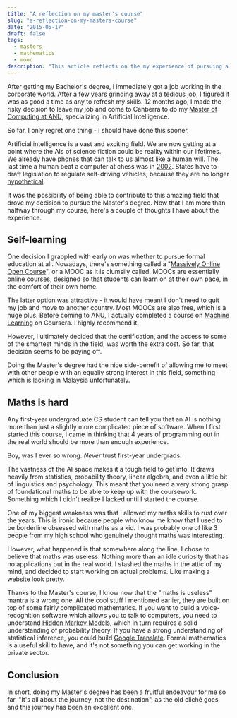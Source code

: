 ```yaml
---
title: "A reflection on my master's course"
slug: "a-reflection-on-my-masters-course"
date: "2015-05-17"
draft: false
tags:
  - masters
  - mathematics
  - mooc
description: "This article reflects on the my experience of pursuing a Master's degree at ANU."
---
```



After getting my Bachelor's degree, I immediately got a job working in the corporate world. After a few years grinding away at a tedious job, I figured it was as good a time as any to refresh my skills. 12 months ago, I made the risky decision to leave my job and come to Canberra to do my [Master of Computing at ANU](http://programsandcourses.anu.edu.au/program/7706XMCOMP), specializing in Artificial Intelligence.

So far, I only regret one thing - I should have done this sooner.

Artificial intelligence is a vast and exciting field. We are now getting at a point where the AIs of science fiction could be reality within our lifetimes. We already have phones that can talk to us almost like a human will. The last time a human beat a computer at chess was in [2002](http://en.wikipedia.org/wiki/Human%E2%80%93computer_chess_matches#cite_note-21). States have to draft legislation to regulate self-driving vehicles, because they are no longer [hypothetical](http://www.theverge.com/2014/10/7/6939809/mercedes-self-driving-truck-could-save-thousands-lives-each-year).

It was the possibility of being able to contribute to this amazing field that drove my decision to pursue the Master's degree. Now that I am more than halfway through my course, here's a couple of thoughts I have about the experience.

## Self-learning

One decision I grappled with early on was whether to pursue formal education at all. Nowadays, there's something called a "[Massively Online Open Course](http://en.wikipedia.org/wiki/Massive_open_online_course)", or a MOOC as it is clumsily called. MOOCs are essentially online courses, designed so that students can learn on at their own pace, in the comfort of their own home.

The latter option was attractive - it would have meant I don't need to quit my job and move to another country. Most MOOCs are also free, which is a huge plus. Before coming to ANU, I actually completed a course on [Machine Learning](https://www.coursera.org/course/ml) on Coursera. I highly recommend it.

However, I ultimately decided that the certification, and the access to some of the smartest minds in the field, was worth the extra cost. So far, that decision seems to be paying off.

Doing the Master's degree had the nice side-benefit of allowing me to meet with other people with an equally strong interest in this field, something which is lacking in Malaysia unfortunately.

## Maths is hard

Any first-year undergraduate CS student can tell you that an AI is nothing more than just a slightly more complicated piece of software. When I first started this course, I came in thinking that 4 years of programming out in the real world should be more than enough experience.

Boy, was I ever so wrong. *Never* trust first-year undergrads.

The vastness of the AI space makes it a tough field to get into. It draws heavily from statistics, probability theory, linear algebra, and even a little bit of linguistics and psychology. This meant that you need a very strong grasp of foundational maths to be able to keep up with the coursework. Something which I didn't realize I lacked until I started the course.

One of my biggest weakness was that I allowed my maths skills to rust over the years. This is ironic because people who know me know that I used to be borderline obsessed with maths as a kid. I was probably one of like 3 people from my high school who genuinely thought maths was interesting.

However, what happened is that somewhere along the line, I chose to believe that maths was useless. Nothing more than an idle curiosity that has no applications out in the real world. I stashed the maths in the attic of my mind, and decided to start working on actual problems. Like making a website look pretty.

Thanks to the Master's course, I know now that the "maths is useless" mantra is a wrong one. All the cool stuff I mentioned earlier, they are built on top of some fairly complicated mathematics. If you want to build a voice-recognition software which allows you to talk to computers, you need to understand [Hidden Markov Models](http://en.wikipedia.org/wiki/Hidden_Markov_model), which in turn requires a solid understanding of probability theory. If you have a strong understanding of statistical inference, you could build [Google Translate](http://norvig.com/chomsky.html). Formal mathematics is a useful skill to have, and it's not something you can get working in the private sector.

## Conclusion

In short, doing my Master's degree has been a fruitful endeavour for me so far. "It's all about the journey, not the destination", as the old cliché goes, and this journey has been an excellent one.